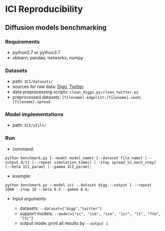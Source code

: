 # ICI Reproducibility

## Diffusion models benchmarking

### Requirements

* python2.7 or python3.7
* sklearn, pandas, networkx, numpy

### Datasets
* path: `ICI/datasets/`
* sources for raw data: [Digg](https://www.isi.edu/~lerman/downloads/digg2009.html), [Twitter](https://snap.stanford.edu/data/higgs-twitter.html).
* data preprocessing scripts: `clean_diggs.py;clean_twitter.py`
* preprocessed datasets: `[filename].edgelist;[filename].seed;[filename].spread`

### Model implementations
* path: `ICI/utils/`

### Run

* command:
```
python benchmark.py [--model model_name] [--dataset file_name] [--output 0/1] [--repeat simulation_times] [--step spread_in_each_step] [--beta ICI_param] [--gamma ICI_param];
```
* example:
```
python benchmark.py --model ici --dataset digg --output 1 --repeat 1000 --step 10 --beta 0.9 --gamma 0.6;
```
* Input arguments

  - datasets: `--dataset={"digg","twitter"}`
  - support models: `--model={"ic", "icm", "icn", "icr", "lt", "ftm", "ltc"}`
  - output mode: print all results by `--output 1`
  
